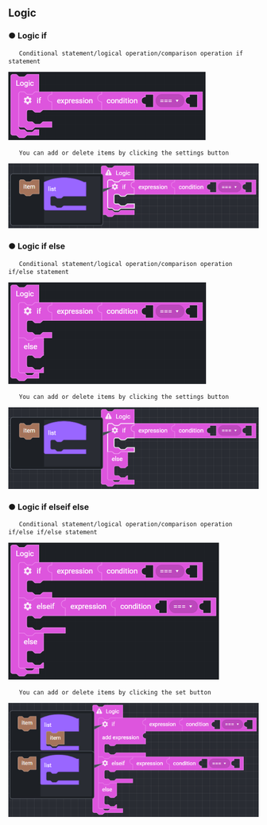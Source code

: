 ## Logic

### ● Logic if

       Conditional statement/logical operation/comparison operation if statement

![](../../img/assets/image%20%28171%29.png)

       You can add or delete items by clicking the settings button

![](../../img/assets/image%20%28114%29.png)

### ● Logic if else

       Conditional statement/logical operation/comparison operation if/else statement

![](../../img/assets/image%20%28119%29.png)

       You can add or delete items by clicking the settings button

![](../../img/assets/image%20%28120%29.png)

### ● Logic if elseif else

       Conditional statement/logical operation/comparison operation if/else if/else statement

![](../../img/assets/image%20%28196%29.png)

       You can add or delete items by clicking the set button

![](../../img/assets/image%20%28201%29.png)
